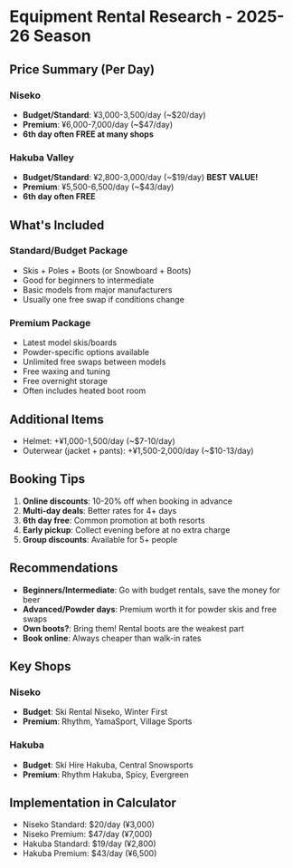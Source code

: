 # Equipment Rental Research - 2025-26 Season

## Price Summary (Per Day)

### Niseko
- **Budget/Standard**: ¥3,000-3,500/day (~$20/day)
- **Premium**: ¥6,000-7,000/day (~$47/day)
- **6th day often FREE at many shops**

### Hakuba Valley
- **Budget/Standard**: ¥2,800-3,000/day (~$19/day) **BEST VALUE!**
- **Premium**: ¥5,500-6,500/day (~$43/day)
- **6th day often FREE**

## What's Included

### Standard/Budget Package
- Skis + Poles + Boots (or Snowboard + Boots)
- Good for beginners to intermediate
- Basic models from major manufacturers
- Usually one free swap if conditions change

### Premium Package
- Latest model skis/boards
- Powder-specific options available
- Unlimited free swaps between models
- Free waxing and tuning
- Free overnight storage
- Often includes heated boot room

## Additional Items
- Helmet: +¥1,000-1,500/day (~$7-10/day)
- Outerwear (jacket + pants): +¥1,500-2,000/day (~$10-13/day)

## Booking Tips
1. **Online discounts**: 10-20% off when booking in advance
2. **Multi-day deals**: Better rates for 4+ days
3. **6th day free**: Common promotion at both resorts
4. **Early pickup**: Collect evening before at no extra charge
5. **Group discounts**: Available for 5+ people

## Recommendations
- **Beginners/Intermediate**: Go with budget rentals, save the money for beer
- **Advanced/Powder days**: Premium worth it for powder skis and free swaps
- **Own boots?**: Bring them! Rental boots are the weakest part
- **Book online**: Always cheaper than walk-in rates

## Key Shops

### Niseko
- **Budget**: Ski Rental Niseko, Winter First
- **Premium**: Rhythm, YamaSport, Village Sports

### Hakuba
- **Budget**: Ski Hire Hakuba, Central Snowsports
- **Premium**: Rhythm Hakuba, Spicy, Evergreen

## Implementation in Calculator
- Niseko Standard: $20/day (¥3,000)
- Niseko Premium: $47/day (¥7,000)
- Hakuba Standard: $19/day (¥2,800)
- Hakuba Premium: $43/day (¥6,500)
